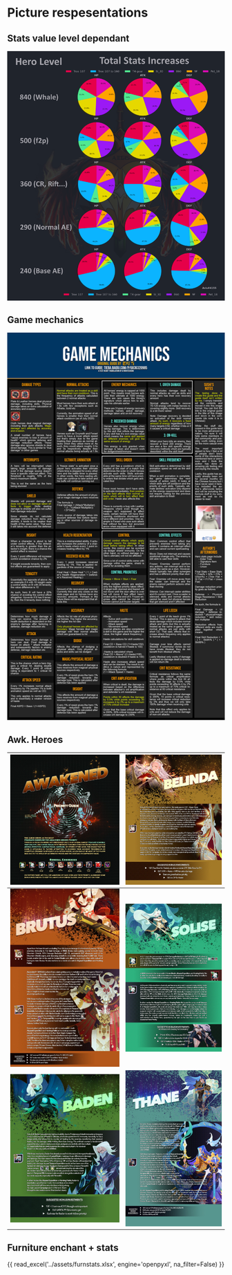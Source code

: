 # Picture respesentations

## Stats value level dependant

![stats](images/stats.png)

## Game mechanics

![gm](images/gm.png)

## Awk. Heroes

| ![1](../assets/awk1.webp) | ![2](../assets/awk2.webp) |
| ------------------------- | ------------------------- |
| ![3](../assets/awk3.webp) | ![4](../assets/awk4.webp) |
| ![5](../assets/awk5.webp) | ![](../assets/awk6.webp)  |

## Furniture enchant + stats

{{ read_excel('../assets/furnstats.xlsx', engine='openpyxl', na_filter=False) }}